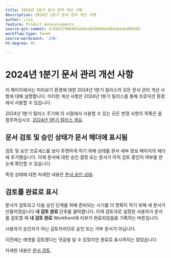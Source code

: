 ```yaml
---
title: 2024년 1분기 문서 관리 개선 사항
description: 2024년 1분기 문서 관리 개선 사항
author: Lisa
feature: Product Announcements
source-git-commit: 5c5052798b485a94ee820899ebd5babeded99494
workflow-type: tm+mt
source-wordcount: '236'
ht-degree: 0%

---
```


# 2024년 1분기 문서 관리 개선 사항

이 페이지에서는 미리보기 환경에 대한 2024년 1분기 릴리스의 모든 문서 관리 개선 사항에 대해 설명합니다. 이러한 개선 사항은 2024년 1분기 릴리스를 통해 프로덕션 환경에서 사용할 수 있습니다.

2024년 1분기 릴리스 주기에 이 시점에서 사용할 수 있는 모든 변경 사항의 목록은 을 참조하십시오. [2024년 1분기 릴리스 개요](/help/quicksilver/product-announcements/product-releases/23-q4-release-activity/23-q4-release-overview.md).

## 문서 검토 및 승인 상태가 문서 헤더에 표시됨

검토 및 승인 프로세스를 보다 투명하게 하기 위해 상태를 문서 세부 정보 페이지의 헤더에 추가했습니다. 이제 문서에 대한 승인 결정 또는 문서가 아직 검토 중인지 여부를 한눈에 확인할 수 있습니다.

특정 상태에 대한 자세한 내용은 [문서 승인 상태](/help/quicksilver/review-and-approve-work/document-reviews-and-approvals/manage-document-approvals/document-approval-status.md).

## 검토를 완료로 표시

문서가 검토되고 다음 승인 단계를 위해 준비되는 시기를 더 명확히 하기 위해 새 문서가 만들어졌습니다 **내 검토 완료** 단추를 클릭합니다. 이제 검토자로 설정된 사용자가 문서를 검토할 때 **내 검토 완료** Workfront에 리뷰가 완료되었음을 기록하는 버튼입니다.

사용자가 승인자가 아닌 검토자이므로 승인 또는 거부 문서가 아닙니다.

이전에는 에셋을 검토했다는 댓글을 달 수 있었지만 완료로 표시하지는 않았습니다.

자세한 내용은 [문서 검토](/help/quicksilver/review-and-approve-work/document-reviews-and-approvals/review-and-approve-documents/review-a-document.md).
